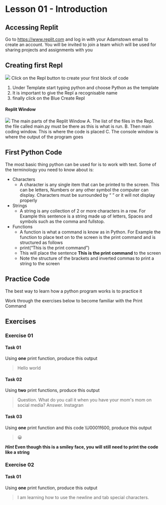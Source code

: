 # Lesson 01 - Introduction
## Accessing Replit
Go to https://www.replit.com and log in with your Adamstown email to create an account. You will be invited to join a team which will be used for sharing projects and assignments with you
## Creating first Repl
![](../../../../../_attachments/Lesson%2001_image_1.png)
Click on the Repl button to create your first block of code
1. Under Template start typing python and choose Python as the template
2. It is important to give the Repl a recognisable name
3. finally click on the Blue Create Repl
#### Replit Window
![](../../../../../_attachments/Lesson%2001_image_2.png)
The main parts of the Replit Window
A. The list of the files in the Repl. the file called main.py must be there as this is what is run.
B. Then main coding window. This is where the code is placed
C. The console window is where the output of the program goes
## First Python Code
The most basic thing python can be used for is to work with text. Some of the terminology you need to know about is:
- Characters
	- A character is any single item that can be printed to the screen. This can be letters, Numbers or any other symbol the computer can display. Characters must be surrounded by “ ” or it will not display properly
- Strings
	- A string is any collection of 2 or more characters in a row. For Example this sentence is a string made up of letters, Spaces and symbols such as the comma and fullstop.
- Functions
	- A function is what a command is know as in Python. For Example the function to place text on to the screen is the print command and is structured as follows
	- print(“This is the print command”)
	- This will place the sentence **This is the print command** to the screen
	- Note the structure of the brackets and inverted commas to print a string to the screen

## Practice Code
The best way to learn how a python program works is to practice it

Work through the exercises below to become familiar with the Print Command

## Exercises
### Exercise 01
#### Task 01
Using **one** print function, produce this output
> Hello world
#### Task 02
Using **two** print functions, produce this output
> Question. What do you call it when you have your mom's mom on social media?
>Answer. Instagran
#### Task 03
Using **one** print function and this code \U0001f600, produce this output
> 😀

***Hint* Even though this is a smiley face, you will still need to print the code like a string**

### Exercise 02
#### Task 01
Using **one** print function, produce this output
> I am learning how to use the newline and tab special characters.
